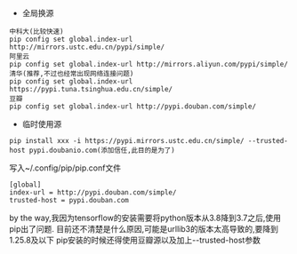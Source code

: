 * 全局换源

```shell script
中科大(比较快速)
pip config set global.index-url http://mirrors.ustc.edu.cn/pypi/simple/
阿里云
pip config set global.index-url http://mirrors.aliyun.com/pypi/simple/
清华(推荐,不过也经常出现网络连接问题)
pip config set global.index-url https://pypi.tuna.tsinghua.edu.cn/simple/
豆瓣
pip config set global.index-url http://pypi.douban.com/simple/
```

* 临时使用源
```shell script
pip install xxx -i https://pypi.mirrors.ustc.edu.cn/simple/ --trusted-host pypi.doubanio.com(添加信任,此目的是为了)
```

写入~/.config/pip/pip.conf文件
```shell script
[global]
index-url = http://pypi.douban.com/simple/
trusted-host = pypi.douban.com
```

by the way,我因为tensorflow的安装需要将python版本从3.8降到3.7之后,使用pip出了问题.
目前还不清楚是什么原因,可能是urllib3的版本太高导致的,要降到1.25.8及以下
pip安装的时候还得使用豆瓣源以及加上--trusted-host参数